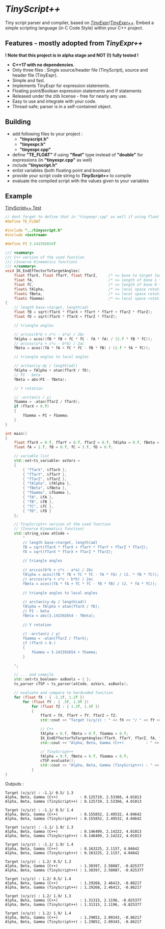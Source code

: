 
# *TinyScript++*

Tiny script parser and compiler, based on [*TinyExpr*](https://github.com/codeplea/tinyexpr)/[*TinyExpr++*](https://github.com/Blake-Madden/tinyexpr-plusplus). Embed a simple scripting language (in C Code Style) within your C++ project.

## Features - mostly adopted from *TinyExpr++*

**! Note that this project is in alpha stage and NOT (!) fully tested !**

- **C++17 with no dependencies**.
- Only three files : Single source/header file (TinyScript), source and header file (TinyExpr).
- Simple and fast.
- Implements TinyExpr for expression statements.
- Floating point/Boolean expression statements and If statements
- Released under the zlib license - free for nearly any use.
- Easy to use and integrate with your code.
- Thread-safe; parser is in a self-contained object.

## Building

- add following files to your project :
    * **"tinyscript.h"**
    * **"tinyexpr.h"**
    * **"tinyexpr.cpp"**
- define **"TE_FLOAT"** if using **"float"** type instead of **"double"** for expressions (in **"tinyexpr.cpp"** as well)
- include **"tinyscript.h"**
- enlist variables (both floating point and boolean)
- provide your script code string to ***TinyScript++*** to compile
- evaluate the compiled script with the values given to your variables

## Example

[TinyScript++ Test](test/test_tinyscript.cpp)

```cpp
// dont forget to define that in "tinyexpr.cpp" as well if using float
#define TE_FLOAT

#include "../tinyscript.h"
#include <iostream>

#define PI 3.141592654f

/// <summary>
/// C++ version of the used function
/// (Inverse Kinematics function)
/// </summary>
void IK_EndEffectorToTargetAngles(
	float fTarX, float fTarY, float fTarZ,     /* <= base to target local vector */
	float fA,                                  /* <= length of bone 1 */
	float fC,                                  /* <= length of bone 0 */
	float& fAlpha,                             /* <= local space rotation Z angle base joint */
	float& fBeta,                              /* <= local space rotation Z angle mid joint */
	float& fGamma)                             /* <= local space rotation Y angle base joint */
{
	// length base->target, length(ad)
	float fB = sqrt(fTarX * fTarX + fTarY * fTarY + fTarZ * fTarZ);
	float fD = sqrt(fTarX * fTarX + fTarZ * fTarZ);

	// triangle angles

	// arccos(b*b + c*c - a*a) / 2bc
	fAlpha = acos((fB * fB + fC * fC - fA * fA) / (2.f * fB * fC));
	// arccos(a*a + c*c - b*b) / 2ac
	fBeta = acos((fA * fA + fC * fC - fB * fB) / (2.f * fA * fC));

	// triangle angles to local angles

	// arctan(cy-dy / length(ad))
	fAlpha = fAlpha + atan(fTarX / fD);
	// PI - beta
	fBeta = abs(PI - fBeta);

	// Y rotation

	// -arctan(z / y)
	fGamma = -atan(fTarZ / fTarX);
	if (fTarX < 0.f)
	{
		fGamma = PI + fGamma;
	}
}

int main()
{
	float fTarX = 0.f, fTarY = 0.f, fTarZ = 0.f, fAlpha = 0.f, fBeta = 0.f, fGamma = 0.f;
	float fA = 2.f, fB = 0.f, fC = 3.f, fD = 0.f;

	// variable list
	std::set<ts_variable> asVars =
	{
		{ "fTarX", &fTarX },
		{ "fTarY", &fTarY },
		{ "fTarZ", &fTarZ },
		{ "fAlpha", &fAlpha },
		{ "fBeta", &fBeta },
		{ "fGamma", &fGamma },
		{ "fA", &fA },
		{ "fB", &fB },
		{ "fC", &fC },
		{ "fD", &fD }
	};

	// TinyScript++ version of the used function
	// (Inverse Kinematics function)
	std::string_view atCode =
		"	                                                            \n\r\
		// length base->target, length(ad)	                            \n\r\
		fB = sqrt(fTarX * fTarX + fTarY * fTarY + fTarZ * fTarZ);	    \n\r\
		fD = sqrt(fTarX * fTarX + fTarZ * fTarZ);	                    \n\r\
		                                                                    \n\r\
		// triangle angles	                                            \n\r\
		                                                                    \n\r\
		// arccos(b*b + c*c - a*a) / 2bc	                            \n\r\
		fAlpha = acos((fB * fB + fC * fC - fA * fA) / (2. * fB * fC));	    \n\r\
		// arccos(a*a + c*c - b*b) / 2ac	                            \n\r\
		fBeta = acos((fA * fA + fC * fC - fB * fB) / (2. * fA * fC));	    \n\r\
		                                                                    \n\r\
		// triangle angles to local angles	                            \n\r\
		                                                                    \n\r\
		// arctan(cy-dy / length(ad))	                                    \n\r\
		fAlpha = fAlpha + atan(fTarX / fD);	                            \n\r\
		// PI - beta	                                                    \n\r\
		fBeta = abs(3.141592654 - fBeta);	                            \n\r\
		                                                                    \n\r\
		// Y rotation	                                                    \n\r\
		                                                                    \n\r\
		// -arctan(z / y)	                                            \n\r\
		fGamma = -atan(fTarZ / fTarX);	                                    \n\r\
		if (fTarX < 0.)	                                                    \n\r\
		{	                                                            \n\r\
			fGamma = 3.141592654 + fGamma;	                            \n\r\
		}	                                                            \n\r\
		                                                                    \n\r\
	";

	// ... and compile
	std::set<ts_boolean> asBools = { };
	ts_parser cTSP = ts_parser(atCode, asVars, asBools);

	// evaluate and compare to hardcoded function
	for (float fX : { -1.1f, 1.2f })
		for (float fY : { .5f, 1.9f })
			for (float fZ : { 1.3f, 1.4f })
			{
				fTarX = fX, fTarY = fY, fTarZ = fZ;
				std::cout << "Target (x/y/z) : " << fX << "/ " << fY << "/ " << fZ << "\n";

				// C++
				fAlpha = 0.f, fBeta = 0.f, fGamma = 0.f;
				IK_EndEffectorToTargetAngles(fTarX, fTarY, fTarZ, fA, fC, fAlpha, fBeta, fGamma);
				std::cout << "Alpha, Beta, Gamma (C++)          : " << fAlpha << ", " << fBeta << ", " << fGamma << "\n";

				// TinyScript++
				fAlpha = 0.f, fBeta = 0.f, fGamma = 0.f;
				cTSP.evaluate();
				std::cout << "Alpha, Beta, Gamma (TinyScript++) : " << fAlpha << ", " << fBeta << ", " << fGamma << "\n\n";
			}
}
```

Outputs :

```console
Target (x/y/z) : -1.1/ 0.5/ 1.3
Alpha, Beta, Gamma (C++)          : 0.125719, 2.53366, 4.01013
Alpha, Beta, Gamma (TinyScript++) : 0.125719, 2.53366, 4.01013

Target (x/y/z) : -1.1/ 0.5/ 1.4
Alpha, Beta, Gamma (C++)          : 0.155852, 2.49532, 4.04642
Alpha, Beta, Gamma (TinyScript++) : 0.155852, 2.49532, 4.04642

Target (x/y/z) : -1.1/ 1.9/ 1.3
Alpha, Beta, Gamma (C++)          : 0.146409, 2.14222, 4.01013
Alpha, Beta, Gamma (TinyScript++) : 0.146409, 2.14222, 4.01013

Target (x/y/z) : -1.1/ 1.9/ 1.4
Alpha, Beta, Gamma (C++)          : 0.163225, 2.1157, 4.04642
Alpha, Beta, Gamma (TinyScript++) : 0.163225, 2.1157, 4.04642

Target (x/y/z) : 1.2/ 0.5/ 1.3
Alpha, Beta, Gamma (C++)          : 1.30397, 2.50087, -0.825377
Alpha, Beta, Gamma (TinyScript++) : 1.30397, 2.50087, -0.825377

Target (x/y/z) : 1.2/ 0.5/ 1.4
Alpha, Beta, Gamma (C++)          : 1.29268, 2.46413, -0.86217
Alpha, Beta, Gamma (TinyScript++) : 1.29268, 2.46413, -0.86217

Target (x/y/z) : 1.2/ 1.9/ 1.3
Alpha, Beta, Gamma (C++)          : 1.31315, 2.1196, -0.825377
Alpha, Beta, Gamma (TinyScript++) : 1.31315, 2.1196, -0.825377

Target (x/y/z) : 1.2/ 1.9/ 1.4
Alpha, Beta, Gamma (C++)          : 1.29052, 2.09343, -0.86217
Alpha, Beta, Gamma (TinyScript++) : 1.29052, 2.09343, -0.86217
```
